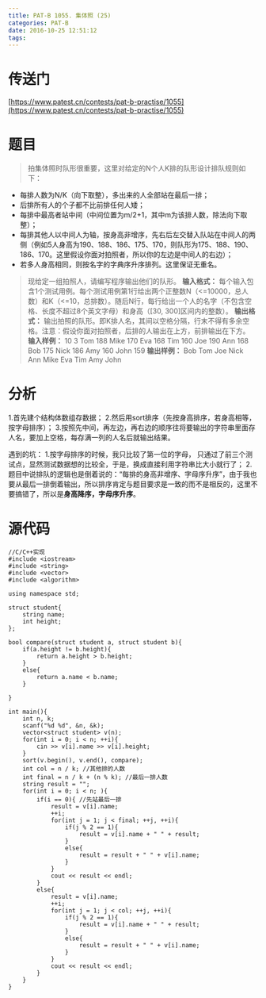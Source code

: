 ```yaml
---
title: PAT-B 1055. 集体照 (25)
categories: PAT-B
date: 2016-10-25 12:51:12
tags:
---
```

# 传送门
[https://www.patest.cn/contests/pat-b-practise/1055](https://www.patest.cn/contests/pat-b-practise/1055)
<!--more-->
# 题目
> 拍集体照时队形很重要，这里对给定的N个人K排的队形设计排队规则如下：
- 每排人数为N/K（向下取整），多出来的人全部站在最后一排；
- 后排所有人的个子都不比前排任何人矮；
- 每排中最高者站中间（中间位置为m/2+1，其中m为该排人数，除法向下取整）；
- 每排其他人以中间人为轴，按身高非增序，先右后左交替入队站在中间人的两侧（例如5人身高为190、188、186、175、170，则队形为175、188、190、186、170。这里假设你面对拍照者，所以你的左边是中间人的右边）；
- 若多人身高相同，则按名字的字典序升序排列。这里保证无重名。

> 现给定一组拍照人，请编写程序输出他们的队形。
**输入格式：**
每个输入包含1个测试用例。每个测试用例第1行给出两个正整数N（<=10000，总人数）和K（<=10，总排数）。随后N行，每行给出一个人的名字（不包含空格、长度不超过8个英文字母）和身高（[30, 300]区间内的整数）。
**输出格式：**
输出拍照的队形。即K排人名，其间以空格分隔，行末不得有多余空格。注意：假设你面对拍照者，后排的人输出在上方，前排输出在下方。
**输入样例：**
10 3
Tom 188
Mike 170
Eva 168
Tim 160
Joe 190
Ann 168
Bob 175
Nick 186
Amy 160
John 159
**输出样例：**
Bob Tom Joe Nick
Ann Mike Eva
Tim Amy John

# 分析
1.首先建个结构体数组存数据；
2.然后用sort排序（先按身高排序，若身高相等，按字母排序）；
3.按照先中间，再左边，再右边的顺序往将要输出的字符串里面存人名，要加上空格，每存满一列的人名后就输出结果。

遇到的坑：
1.按字母排序的时候，我只比较了第一位的字母， 只通过了前三个测试点，显然测试数据想的比较全，于是，换成直接利用字符串比大小就行了；
2.题目中说排队的逻辑也是倒着说的：“每排的身高非增序、字母序升序”，由于我也要从最后一排倒着输出，所以排序肯定与题目要求是一致的而不是相反的，这里不要搞错了，所以是**身高降序，字母序升序**。

# 源代码

	//C/C++实现
	#include <iostream>
	#include <string>
	#include <vector>
	#include <algorithm>

	using namespace std;

	struct student{
		string name;
		int height;
	};

	bool compare(struct student a, struct student b){
		if(a.height != b.height){
			return a.height > b.height;
		}
		else{
			return a.name < b.name;
		}
		
	}

	int main(){
		int n, k;
		scanf("%d %d", &n, &k);
		vector<struct student> v(n);
		for(int i = 0; i < n; ++i){
			cin >> v[i].name >> v[i].height;
		}
		sort(v.begin(), v.end(), compare);
		int col = n / k; //其他排的人数 
		int final = n / k + (n % k); //最后一排人数
		string result = "";
		for(int i = 0; i < n; ){
			if(i == 0){ //先站最后一排 
				result = v[i].name;
				++i;
				for(int j = 1; j < final; ++j, ++i){
					if(j % 2 == 1){
						result = v[i].name + " " + result;
					}
					else{
						result = result + " " + v[i].name;
					}
				}
				cout << result << endl;
			}
			else{
				result = v[i].name;
				++i;
				for(int j = 1; j < col; ++j, ++i){
					if(j % 2 == 1){
						result = v[i].name + " " + result;
					}
					else{
						result = result + " " + v[i].name;
					}
				}
				cout << result << endl;
			}
		} 
	}